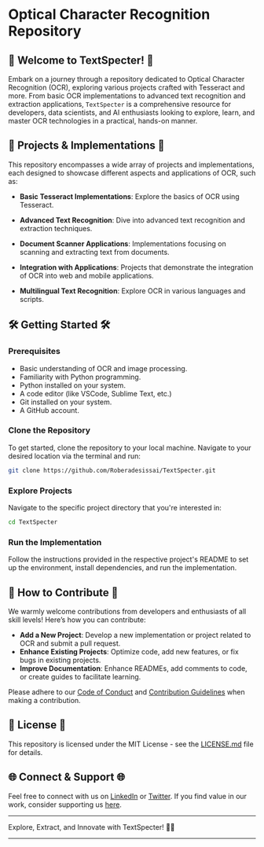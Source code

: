# Optical Character Recognition Repository


## 📜 Welcome to TextSpecter! 📜

Embark on a journey through a repository dedicated to Optical Character Recognition (OCR), exploring various projects crafted with Tesseract and more. From basic OCR implementations to advanced text recognition and extraction applications, `TextSpecter` is a comprehensive resource for developers, data scientists, and AI enthusiasts looking to explore, learn, and master OCR technologies in a practical, hands-on manner.

## 🚀 Projects & Implementations 🚀

This repository encompasses a wide array of projects and implementations, each designed to showcase different aspects and applications of OCR, such as:

- **Basic Tesseract Implementations**: Explore the basics of OCR using Tesseract.
  
- **Advanced Text Recognition**: Dive into advanced text recognition and extraction techniques.
  
- **Document Scanner Applications**: Implementations focusing on scanning and extracting text from documents.
  
- **Integration with Applications**: Projects that demonstrate the integration of OCR into web and mobile applications.
  
- **Multilingual Text Recognition**: Explore OCR in various languages and scripts.

## 🛠️ Getting Started 🛠️

### Prerequisites

- Basic understanding of OCR and image processing.
- Familiarity with Python programming.
- Python installed on your system.
- A code editor (like VSCode, Sublime Text, etc.)
- Git installed on your system.
- A GitHub account.

### Clone the Repository

To get started, clone the repository to your local machine. Navigate to your desired location via the terminal and run:

```bash
git clone https://github.com/Roberadesissai/TextSpecter.git
```

### Explore Projects

Navigate to the specific project directory that you're interested in:

```bash
cd TextSpecter
```

### Run the Implementation

Follow the instructions provided in the respective project's README to set up the environment, install dependencies, and run the implementation.

## 🤝 How to Contribute 🤝

We warmly welcome contributions from developers and enthusiasts of all skill levels! Here’s how you can contribute:

- **Add a New Project**: Develop a new implementation or project related to OCR and submit a pull request.
- **Enhance Existing Projects**: Optimize code, add new features, or fix bugs in existing projects.
- **Improve Documentation**: Enhance READMEs, add comments to code, or create guides to facilitate learning.

Please adhere to our [Code of Conduct](CODE_OF_CONDUCT.md) and [Contribution Guidelines](CONTRIBUTING.md) when making a contribution.

## 📜 License 📜

This repository is licensed under the MIT License - see the [LICENSE.md](LICENSE.md) file for details.

## 🌐 Connect & Support 🌐

Feel free to connect with us on [LinkedIn](Your_LinkedIn_Profile) or [Twitter](Your_Twitter_Profile). If you find value in our work, consider supporting us [here](Your_Support_Link).

---

Explore, Extract, and Innovate with TextSpecter! 📜🚀

---
